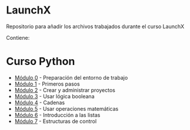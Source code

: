# LaunchX
Repositorio para añadir los archivos trabajados durante el curso LaunchX

Contiene:

# Curso Python
* [Módulo 0](https://github.com/julietadelgado/LaunchX/tree/main/Curso%20Introducci%C3%B3n%20a%20Python/M%C3%B3dulo%200%20-%20Preparaci%C3%B3n%20del%20entorno%20de%20trabajo) - Preparación del entorno de trabajo	
* [Módulo 1](https://github.com/julietadelgado/LaunchX/tree/main/Curso%20Introducci%C3%B3n%20a%20Python/M%C3%B3dulo%201%20-%20Primeros%20pasos) - Primeros pasos	
* [Módulo 2](https://github.com/julietadelgado/LaunchX/tree/main/Curso%20Introducci%C3%B3n%20a%20Python/M%C3%B3dulo%202%20-%20Crear%20y%20administrar%20proyectos) - Crear y administrar proyectos	
* [Módulo 3](https://github.com/julietadelgado/LaunchX/tree/main/Curso%20Introducci%C3%B3n%20a%20Python/M%C3%B3dulo%203%20-%20Usar%20l%C3%B3gica%20booleana) - Usar lógica booleana	
* [Módulo 4](https://github.com/julietadelgado/LaunchX/tree/main/Curso%20Introducci%C3%B3n%20a%20Python/M%C3%B3dulo%204%20-%20Cadenas) - Cadenas
* [Módulo 5](https://github.com/julietadelgado/LaunchX/tree/main/Curso%20Introducci%C3%B3n%20a%20Python/M%C3%B3dulo%205%20-%20Usar%20operaciones%20matem%C3%A1ticas) - Usar operaciones matemáticas
* [Módulo 6](https://github.com/julietadelgado/LaunchX/tree/main/Curso%20Introducci%C3%B3n%20a%20Python/M%C3%B3dulo%206%20-%20Introducci%C3%B3n%20a%20las%20listas) - Introducción a las listas
* [Módulo 7](https://github.com/julietadelgado/LaunchX/tree/main/Curso%20Introducci%C3%B3n%20a%20Python/M%C3%B3dulo%207%20-%20Estructuras%20de%20control) - Estructuras de control
